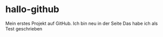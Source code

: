 # hallo-github
Mein erstes Projekt auf GitHub.
Ich bin neu in der Seite
Das habe ich als Test geschrieben
